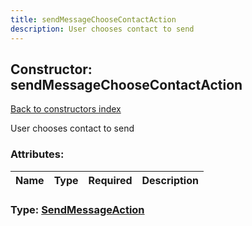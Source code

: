 ```yaml
---
title: sendMessageChooseContactAction
description: User chooses contact to send
---
```

## Constructor: sendMessageChooseContactAction  
[Back to constructors index](index.md)



User chooses contact to send

### Attributes:

| Name     |    Type       | Required | Description |
|----------|---------------|----------|-------------|



### Type: [SendMessageAction](../types/SendMessageAction.md)


